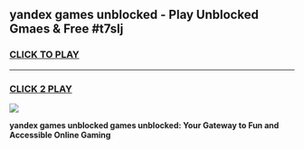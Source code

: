 
## yandex games unblocked - Play Unblocked Gmaes & Free #t7slj
<h3>
<a href="https://premium.freeplayer.one?title=yandex_games_unblocked&ref=03M">CLICK TO PLAY</a></h3>
<hr>

<h3>
<a href="https://premium.freeplayer.one?title=yandex_games_unblocked&ref=03M">CLICK 2 PLAY</a>
  
</h3>

<a href="https://premium.freeplayer.one?title=yandex_games_unblocked&ref=03M"><img src="https://clearcache.store/games.png"></a>


**yandex games unblocked games unblocked: Your Gateway to Fun and Accessible Online Gaming**
